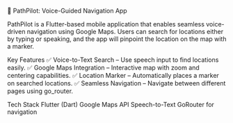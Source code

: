 🚀 PathPilot: Voice-Guided Navigation App

PathPilot is a Flutter-based mobile application that enables seamless voice-driven navigation using Google Maps. Users can search for locations either by typing or speaking, and the app will pinpoint the location on the map with a marker.

Key Features
✅ Voice-to-Text Search – Use speech input to find locations easily.
✅ Google Maps Integration – Interactive map with zoom and centering capabilities.
✅ Location Marker – Automatically places a marker on searched locations.
✅ Seamless Navigation – Navigate between different pages using go_router.

Tech Stack
Flutter (Dart)
Google Maps API
Speech-to-Text
GoRouter for navigation
